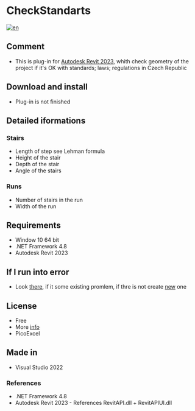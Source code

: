 # CheckStandarts
[![en](https://img.shields.io/badge/lang-cs-red.svg)](README.md)
## Comment
- This is plug-in for [Autodesk Revit 2023](https://www.autodesk.cz/products/revit/), whith check geometry of the project if it's OK with standards; laws; regulations in Czech Republic

## Download and install
- Plug-in is not finished

## Detailed iformations
### Stairs
- Length of step see Lehman formula
- Height of the stair
- Depth of the stair
- Angle of the stairs
  
### Runs
- Number of stairs in the run
- Width of the run

## Requirements
- Window 10 64 bit
- .NET Framework 4.8
- Autodesk Revit 2023

## If I run into error
- Look [there](https://github.com/HynPl/CheckStandarts/issues), if it some existing promlem, if thre is not create [new](https://github.com/HynPl/CheckStandarts/issues/new) one

## License
- Free
- More [info](https://github.com/HynPl/CheckStandarts/blob/main/LICENSE.md)
- PicoExcel

## Made in
- Visual Studio 2022
### References
- .NET Framework 4.8
- Autodesk Revit 2023 - References RevitAPI.dll + RevitAPIUI.dll
